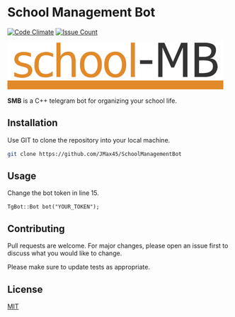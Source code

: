 # School Management Bot
[![Code Climate](https://codeclimate.com/github/JMax45/SchoolManagementBot/badges/gpa.svg)](https://codeclimate.com/github/JMax45/SchoolManagementBot/coverage)
[![Issue Count](https://codeclimate.com/github/JMax45/SchoolManagementBot/badges/issue_count.svg)](https://codeclimate.com/github/JMax45/SchoolManagementBot)

![SMB](readme_media/logo.png)

**SMB** is a C++ telegram bot for organizing your school life.

## Installation

Use GIT to clone the repository into your local machine.

```bash
git clone https://github.com/JMax45/SchoolManagementBot
```

## Usage

Change the bot token in line 15.
```
TgBot::Bot bot("YOUR_TOKEN");
```

## Contributing
Pull requests are welcome. For major changes, please open an issue first to discuss what you would like to change.

Please make sure to update tests as appropriate.

## License
[MIT](https://choosealicense.com/licenses/mit/)
